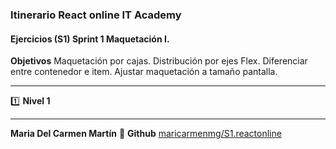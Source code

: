 
### Itinerario React online IT Academy

#### Ejercicios (S1) Sprint 1 Maquetación I. 

**Objetivos**
Maquetación por cajas.
Distribución por ejes Flex.
Diferenciar entre contenedor e item.
Ajustar maquetación a tamaño pantalla.

***

1️⃣ **Nivel 1**


***
**Maria Del Carmen Martín**
📓 **Github** [maricarmenmg/S1.reactonline ](https://github.com/maricarmenmg/S1.reactonline.git)
